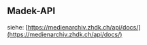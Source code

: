 ## Madek-API

siehe: [https://medienarchiv.zhdk.ch/api/docs/](https://medienarchiv.zhdk.ch/api/docs/)

